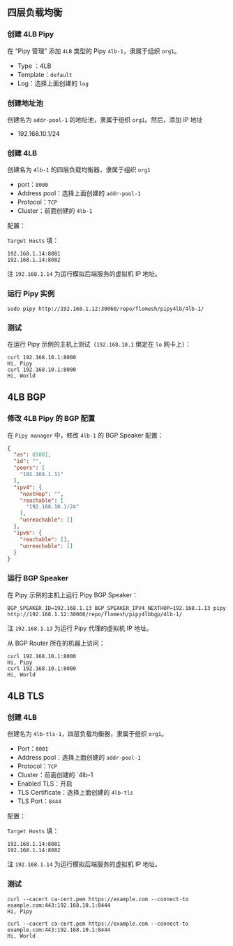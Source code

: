 ## 四层负载均衡

### 创建 4LB Pipy

在 “Pipy 管理” 添加 `4LB` 类型的 Pipy `4lb-1`，隶属于组织 `org1`。

- Type ：4LB
- Template：`default`
- Log：选择上面创建的 `log`

### 创建地址池

创建名为 `addr-pool-1` 的地址池，隶属于组织 `org1`。然后，添加 IP 地址

- 192.168.10.1/24

### 创建 4LB

创建名为 `4lb-1` 的四层负载均衡器，隶属于组织 `org1`

- port：`8000`
- Address pool：选择上面创建的 `addr-pool-1`
- Protocol：`TCP`
- Cluster：前面创建的 `4lb-1`

配置：

`Target Hosts` 填：

```shell
192.168.1.14:8081
192.168.1.14:8082
```

注 `192.168.1.14` 为运行模拟后端服务的虚拟机 IP 地址。

### 运行 Pipy 实例

```shell
sudo pipy http://192.168.1.12:30060/repo/flomesh/pipy4lb/4lb-1/
```

### 测试

在运行 Pipy 示例的主机上测试（`192.168.10.1` 绑定在 `lo` 网卡上）：

```shell
curl 192.168.10.1:8000
Hi, Pipy
curl 192.168.10.1:8000
Hi, World
```

## 4LB BGP

### 修改 4LB Pipy 的 BGP 配置

在 `Pipy manager` 中，修改 `4lb-1` 的 BGP Speaker 配置：

```json
{
  "as": 65001,
  "id": "",
  "peers": [
    "192.168.1.11"
  ],
  "ipv4": {
    "nextHop": "",
    "reachable": [
      "192.168.10.1/24"
    ],
    "unreachable": []
  },
  "ipv6": {
    "reachable": [],
    "unreachable": []
  }
}
```

### 运行 BGP Speaker

在 Pipy 示例的主机上运行 Pipy BGP Speaker：

```shell
BGP_SPEAKER_ID=192.168.1.13 BGP_SPEAKER_IPV4_NEXTHOP=192.168.1.13 pipy http://192.168.1.12:30060/repo/flomesh/pipy4lbbgp/4lb-1/
```

注 `192.168.1.13` 为运行 Pipy 代理的虚拟机 IP 地址。

从 BGP Router 所在的机器上访问：

```shell
curl 192.168.10.1:8000
Hi, Pipy
curl 192.168.10.1:8000
Hi, World
```

## 4LB TLS

### 创建 4LB

创建名为 `4lb-tls-1`，四层负载均衡器，隶属于组织 `org1`。

- Port：`8001`
- Address pool：选择上面创建的 `addr-pool-1`
- Protocol：`TCP`
- Cluster：前面创建的 `4lb-1
- Enabled TLS：开启
- TLS Certificate：选择上面创建的 `4lb-tls`
- TLS Port：`8444`

配置：

`Target Hosts` 填：

``` shell
192.168.1.14:8081
192.168.1.14:8082
```

注 `192.168.1.14` 为运行模拟后端服务的虚拟机 IP 地址。

### 测试

```shell
curl --cacert ca-cert.pem https://example.com --connect-to example.com:443:192.168.10.1:8444
Hi, Pipy

curl --cacert ca-cert.pem https://example.com --connect-to example.com:443:192.168.10.1:8444
Hi, World
```
